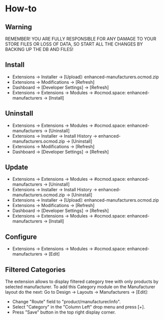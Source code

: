 # How-to

## Warning
REMEMBER! YOU ARE FULLY RESPONSIBLE FOR ANY DAMAGE TO YOUR STORE FILES OR LOSS OF DATA, SO START ALL THE CHANGES BY BACKING UP THE DB AND FILES!

## Install
* Extensions → Installer → [Upload]: enhanced-manufacturers.ocmod.zip
* Extensions → Modifications → [Refresh]
* Dashboard → [Developer Settings] → [Refresh]
* Extensions → Extensions → Modules → #ocmod.space: enhanced-manufacturers → [Install]

## Uninstall
* Extensions → Extensions → Modules → #ocmod.space: enhanced-manufacturers → [Uninstall]
* Extensions → Installer → Install History → enhanced-manufacturers.ocmod.zip → [Uninstall]
* Extensions → Modifications → [Refresh]
* Dashboard → [Developer Settings] → [Refresh]

## Update
* Extensions → Extensions → Modules → #ocmod.space: enhanced-manufacturers → [Uninstall]
* Extensions → Installer → Install History → enhanced-manufacturers.ocmod.zip → [Uninstall]
* Extensions → Installer → [Upload]: enhanced-manufacturers.ocmod.zip
* Extensions → Modifications → [Refresh]
* Dashboard → [Developer Settings] → [Refresh]
* Extensions → Extensions → Modules → #ocmod.space: enhanced-manufacturers → [Install]

## Configure
* Extensions → Extensions → Modules → #ocmod.space: enhanced-manufacturers → [Edit]

## Filtered Categories
The extension allows to display filtered category tree with only products by selected manufacturer. To add this Category module on the Manufacturer layout do the next:
Go to Design → Layouts → Manufacturers → [Edit]:
- Change "Route" field to "product/manufacturer/info".
- Select "Category" in the "Column Left" drop menu and press [+].
- Press "Save" button in the top right display corner.

